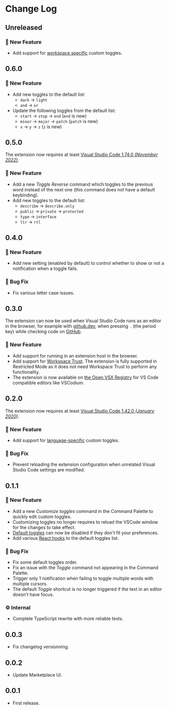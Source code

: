# Change Log

## Unreleased

### 🚀 New Feature

- Add support for [workspace specific](https://code.visualstudio.com/docs/getstarted/settings#_workspace-settings) custom toggles.

## 0.6.0

### 🚀 New Feature

- Add new toggles to the default list:
  - `dark` → `light`
  - `and` → `or`
- Update the following toggles from the default list:
  - `start` → `stop` → `end` (`end` is new)
  - `minor` → `major` → `patch` (`patch` is new)
  - `x` → `y` → `z` (`z` is new)

## 0.5.0

The extension now requires at least [Visual Studio Code 1.74.0 _(November 2022)_](https://code.visualstudio.com/updates/v1_74).

### 🚀 New Feature

- Add a new _Toggle Reverse_ command which toggles to the previous word instead of the next one (this command does not have a default keybinding).
- Add new toggles to the default list:
  - `describe` → `describe.only`
  - `public` → `private` → `protected`
  - `type` → `interface`
  - `ltr` → `rtl`

## 0.4.0

### 🚀 New Feature

- Add new setting (enabled by default) to control whether to show or not a notification when a toggle fails.

### 🐛 Bug Fix

- Fix various letter case issues.

## 0.3.0

The extension can now be used when Visual Studio Code runs as an editor in the browser, for example with [github.dev](https://github.dev), when pressing `.` (the period key) while checking code on [GitHub](https://github.com/).

### 🚀 New Feature

- Add support for running in an extension host in the browser.
- Add support for [Workspace Trust](https://code.visualstudio.com/docs/editor/workspace-trust). The extension is fully supported in Restricted Mode as it does not need Workspace Trust to perform any functionality.
- The extension is now available on [the Open VSX Registry](https://open-vsx.org/extension/hideoo/toggler) for VS Code compatible editors like VSCodium.

## 0.2.0

The extension now requires at least [Visual Studio Code 1.42.0 _(January 2020)_](https://code.visualstudio.com/updates/v1_42).

### 🚀 New Feature

- Add support for [language-specific](https://code.visualstudio.com/docs/getstarted/settings#_languagespecific-editor-settings) custom toggles.

### 🐛 Bug Fix

- Prevent reloading the extension configuration when unrelated Visual Studio Code settings are modified.

## 0.1.1

### 🚀 New Feature

- Add a new _Customize toggles_ command in the Command Palette to quickly edit custom toggles.
- Customizing toggles no longer requires to reload the VSCode window for the changes to take effect.
- [Default toggles](https://raw.githubusercontent.com/HiDeoo/toggler-vscode/master/src/defaults.json) can now be disabled if they don't fit your preferences.
- Add various [React hooks](https://reactjs.org/docs/hooks-reference.html) to the default toggles list.

### 🐛 Bug Fix

- Fix some default toggles order.
- Fix an issue with the _Toggle_ command not appearing in the Command Palette.
- Trigger only 1 notification when failing to toggle multiple words with multiple cursors.
- The default _Toggle_ shortcut is no longer triggered if the text in an editor doesn't have focus.

### ⚙️ Internal

- Complete TypeScript rewrite with more reliable tests.

## 0.0.3

- Fix changelog versionning.

## 0.0.2

- Update Marketplace UI.

## 0.0.1

- First release.
